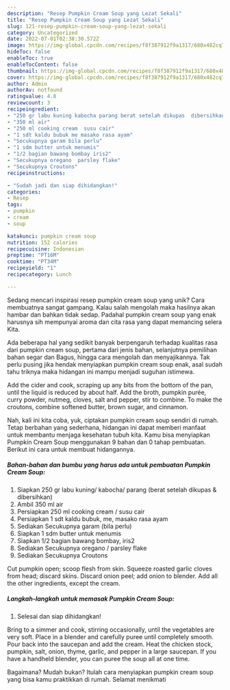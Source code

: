 ```yaml
---
description: "Resep Pumpkin Cream Soup yang Lezat Sekali"
title: "Resep Pumpkin Cream Soup yang Lezat Sekali"
slug: 121-resep-pumpkin-cream-soup-yang-lezat-sekali
category: Uncategorized
date: 2022-07-01T02:38:30.572Z
image: https://img-global.cpcdn.com/recipes/f8f387912f9a1317/680x482cq70/pumpkin-cream-soup-foto-resep-utama.jpg
hideToc: false
enableToc: true
enableTocContent: false
thumbnail: https://img-global.cpcdn.com/recipes/f8f387912f9a1317/680x482cq70/pumpkin-cream-soup-foto-resep-utama.jpg
cover: https://img-global.cpcdn.com/recipes/f8f387912f9a1317/680x482cq70/pumpkin-cream-soup-foto-resep-utama.jpg
author: Admin
authorAv: notfound
ratingvalue: 4.8
reviewcount: 3
recipeingredient:
- "250 gr labu kuning kabocha parang berat setelah dikupas  dibersihkan"
- "350 ml air"
- "250 ml cooking cream  susu cair"
- "1 sdt kaldu bubuk me masako rasa ayam"
- "Secukupnya garam bila perlu"
- "1 sdm butter untuk menumis"
- "1/2 bagian bawang bombay iris2"
- "Secukupnya oregano  parsley flake"
- "Secukupnya Croutons"
recipeinstructions:

- "Sudah jadi dan siap dihidangkan!"
categories:
- Resep
tags:
- pumpkin
- cream
- soup

katakunci: pumpkin cream soup 
nutrition: 152 calories
recipecuisine: Indonesian
preptime: "PT16M"
cooktime: "PT34M"
recipeyield: "1"
recipecategory: Lunch

---
```





Sedang mencari inspirasi resep pumpkin cream soup yang unik? Cara membuatnya sangat gampang. Kalau salah mengolah maka hasilnya akan hambar dan bahkan tidak sedap. Padahal pumpkin cream soup yang enak harusnya sih mempunyai aroma dan cita rasa yang dapat memancing selera Kita.





Ada beberapa hal yang sedikit banyak berpengaruh terhadap kualitas rasa dari pumpkin cream soup, pertama dari jenis bahan, selanjutnya pemilihan bahan segar dan Bagus, hingga cara mengolah dan menyajikannya. Tak perlu pusing jika hendak menyiapkan pumpkin cream soup enak,      asal sudah tahu triknya maka hidangan ini mampu menjadi suguhan istimewa.














Add the cider and cook, scraping up any bits from the bottom of the pan, until the liquid is reduced by about half. Add the broth, pumpkin purée, curry powder, nutmeg, cloves, salt and pepper, stir to combine. To make the croutons, combine softened butter, brown sugar, and cinnamon.






Nah, kali ini kita coba, yuk, ciptakan pumpkin cream soup sendiri di rumah. Tetap berbahan yang sederhana, hidangan ini dapat memberi manfaat untuk membantu menjaga kesehatan tubuh kita. Kamu bisa menyiapkan Pumpkin Cream Soup menggunakan 9 bahan dan 0 tahap pembuatan. Berikut ini cara untuk membuat hidangannya.

<!--inarticleads1-->

##### Bahan-bahan dan bumbu yang harus ada untuk pembuatan Pumpkin Cream Soup:

1. Siapkan 250 gr labu kuning/ kabocha/ parang (berat setelah dikupas &amp; dibersihkan)
1. Ambil 350 ml air
1. Persiapkan 250 ml cooking cream / susu cair
1. Persiapkan 1 sdt kaldu bubuk, me, masako rasa ayam
1. Sediakan Secukupnya garam (bila perlu)
1. Siapkan 1 sdm butter untuk menumis
1. Siapkan 1/2 bagian bawang bombay, iris2
1. Sediakan Secukupnya oregano / parsley flake
1. Sediakan Secukupnya Croutons


Cut pumpkin open; scoop flesh from skin. Squeeze roasted garlic cloves from head; discard skins. Discard onion peel; add onion to blender. Add all the other ingredients, except the cream. 

<!--inarticleads2-->

##### Langkah-langkah untuk memasak Pumpkin Cream Soup:


1. Selesai dan siap dihidangkan!

Bring to a simmer and cook, stirring occasionally, until the vegetables are very soft. Place in a blender and carefully puree until completely smooth. Pour back into the saucepan and add the cream. Heat the chicken stock, pumpkin, salt, onion, thyme, garlic, and pepper in a large saucepan. If you have a handheld blender, you can puree the soup all at one time. 

Bagaimana? Mudah bukan? Itulah cara menyiapkan pumpkin cream soup yang bisa kamu praktikkan di rumah. Selamat menikmati
